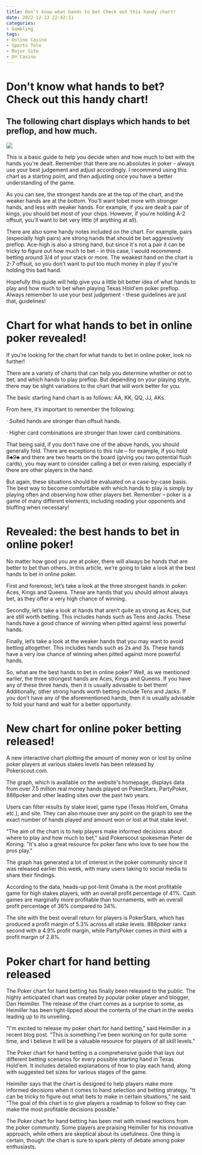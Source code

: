 ```yaml
---
title: Don't know what hands to bet Check out this handy chart!
date: 2022-12-13 22:42:11
categories:
- Gambling
tags:
- Online Casino
- Sports Toto
- Major Site
- On Casino
---
```



#  Don't know what hands to bet? Check out this handy chart!

## The following chart displays which hands to bet preflop, and how much.

![](https://i.imgur.com/8ywY3mn.jpg)

This is a basic guide to help you decide when and how much to bet with the hands you're dealt. Remember that there are no absolutes in poker - always use your best judgement and adjust accordingly. I recommend using this chart as a starting point, and then adjusting once you have a better understanding of the game.

As you can see, the strongest hands are at the top of the chart, and the weaker hands are at the bottom. You'll want tobet more with stronger hands, and less with weaker hands. For example, if you are dealt a pair of kings, you should bet most of your chips. However, if you're holding A-2 offsuit, you'll want to bet very little (if anything at all).

There are also some handy notes included on the chart. For example, pairs (especially high pairs) are strong hands that should be bet aggressively preflop. Ace-high is also a strong hand, but since it's not a pair it can be tricky to figure out how much to bet - in this case, I would recommend betting around 3/4 of your stack or more. The weakest hand on the chart is 2-7 offsuit, so you don't want to put too much money in play if you're holding this bad hand.

Hopefully this guide will help give you a little bit better idea of what hands to play and how much to bet when playing Texas Hold'em poker preflop. Always remember to use your best judgement - these guidelines are just that, guidelines!

#  Chart for what hands to bet in online poker revealed!

If you’re looking for the chart for what hands to bet in online poker, look no further!

There are a variety of charts that can help you determine whether or not to bet, and which hands to play preflop. But depending on your playing style, there may be slight variations to the chart that will work better for you.

The basic starting hand chart is as follows: AA, KK, QQ, JJ, AKs.

From here, it’s important to remember the following:

· Suited hands are stronger than offsuit hands.

· Higher card combinations are stronger than lower card combinations.

That being said, if you don’t have one of the above hands, you should generally fold. There are exceptions to this rule – for example, if you hold 8♣9♣ and there are two hearts on the board (giving you two potential flush cards), you may want to consider calling a bet or even raising, especially if there are other players in the hand.







   But again, these situations should be evaluated on a case-by-case basis. The best way to become comfortable with which hands to play is simply by playing often and observing how other players bet. Remember – poker is a game of many different elements, including reading your opponents and bluffing when necessary!

#  Revealed: the best hands to bet in online poker!

No matter how good you are at poker, there will always be hands that are better to bet than others. In this article, we’re going to take a look at the best hands to bet in online poker.

First and foremost, let’s take a look at the three strongest hands in poker: Aces, Kings and Queens. These are hands that you should almost always bet, as they offer a very high chance of winning.

Secondly, let’s take a look at hands that aren’t quite as strong as Aces, but are still worth betting. This includes hands such as Tens and Jacks. These hands have a good chance of winning when pitted against less powerful hands.

Finally, let’s take a look at the weaker hands that you may want to avoid betting altogether. This includes hands such as 2s and 3s. These hands have a very low chance of winning when pitted against more powerful hands.

So, what are the best hands to bet in online poker? Well, as we mentioned earlier, the three strongest hands are Aces, Kings and Queens. If you have any of these three hands, then it is usually advisable to bet them! Additionally, other strong hands worth betting include Tens and Jacks. If you don’t have any of the aforementioned hands, then it is usually advisable to fold your hand and wait for a better opportunity.

#  New chart for online poker betting released!

A new interactive chart plotting the amount of money won or lost by online poker players at various stakes levels has been released by Pokerscout.com.

The graph, which is available on the website's homepage, displays data from over 7.5 million real money hands played on PokerStars, PartyPoker, 888poker and other leading sites over the past two years.

Users can filter results by stake level, game type (Texas Hold'em, Omaha etc.), and site. They can also mouse over any point on the graph to see the exact number of hands played and amount won or lost at that stake level.

"The aim of the chart is to help players make informed decisions about where to play and how much to bet," said Pokerscout spokesman Pieter de Koning. "It's also a great resource for poker fans who love to see how the pros play."

The graph has generated a lot of interest in the poker community since it was released earlier this week, with many users taking to social media to share their findings.

According to the data, heads-up pot-limit Omaha is the most profitable game for high stakes players, with an overall profit percentage of 41%. Cash games are marginally more profitable than tournaments, with an overall profit percentage of 36% compared to 34%.

The site with the best overall return for players is PokerStars, which has produced a profit margin of 5.3% across all stake levels. 888poker ranks second with a 4.9% profit margin, while PartyPoker comes in third with a profit margin of 2.8%.

#  Poker chart for hand betting released

The Poker chart for hand betting has finally been released to the public. The highly anticipated chart was created by popular poker player and blogger, Dan Heimiller. The release of the chart comes as a surprise to some, as Heimiller has been tight-lipped about the contents of the chart in the weeks leading up to its unveiling.

"I'm excited to release my poker chart for hand betting," said Heimiller in a recent blog post. "This is something I've been working on for quite some time, and I believe it will be a valuable resource for players of all skill levels."

The Poker chart for hand betting is a comprehensive guide that lays out different betting scenarios for every possible starting hand in Texas Hold'em. It includes detailed explanations of how to play each hand, along with suggested bet sizes for various stages of the game.

Heimiller says that the chart is designed to help players make more informed decisions when it comes to hand selection and betting strategy. "It can be tricky to figure out what bets to make in certain situations," he said. "The goal of this chart is to give players a roadmap to follow so they can make the most profitable decisions possible."

The Poker chart for hand betting has been met with mixed reactions from the poker community. Some players are praising Heimiller for his innovative approach, while others are skeptical about its usefulness. One thing is certain, though: the chart is sure to spark plenty of debate among poker enthusiasts.